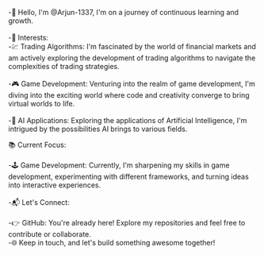 -👋 Hello, I'm @Arjun-1337, I'm on a journey of continuous learning and growth.
<BR>
<BR>
-🚀 Interests:
<BR>
-💹 Trading Algorithms: I'm fascinated by the world of financial markets and am actively exploring the development of trading algorithms to navigate the complexities of trading strategies.
<BR>
<BR>
-🎮 Game Development: Venturing into the realm of game development, I'm diving into the exciting world where code and creativity converge to bring virtual worlds to life.
<BR>
<BR>
-🤖 AI Applications: Exploring the applications of Artificial Intelligence, I'm intrigued by the possibilities AI brings to various fields.

📚 Current Focus:
<BR>
<BR>
-🕹️ Game Development: Currently, I'm sharpening my skills in game development, experimenting with different frameworks, and turning ideas into interactive experiences.
<BR>
<BR>
-📬 Let's Connect:
<BR>
<BR>
-👉 GitHub: You're already here! Explore my repositories and feel free to contribute or collaborate.
<BR>
-🌐 Keep in touch, and let's build something awesome together!
<BR>
<!---
Arjun-1337/Arjun-1337 is a ✨ special ✨ repository because its `README.md` (this file) appears on your GitHub profile.
You can click the Preview link to take a look at your changes.
--->
